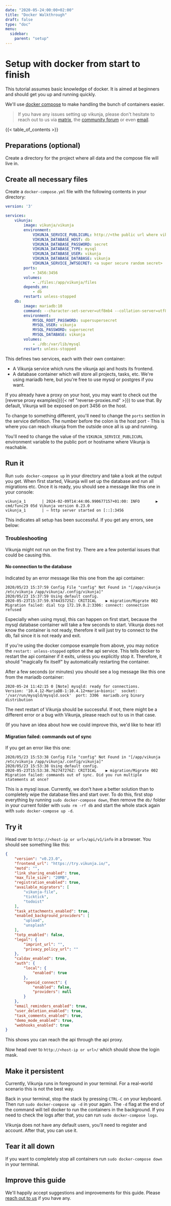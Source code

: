 ```yaml
---
date: "2020-05-24:00:00+02:00"
title: "Docker Walkthrough"
draft: false
type: "doc"
menu:
  sidebar:
    parent: "setup"
---
```


# Setup with docker from start to finish

This tutorial assumes basic knowledge of docker.
It is aimed at beginners and should get you up and running quickly.

We'll use [docker compose](https://docs.docker.com/compose/) to make handling the bunch of containers easier.

> If you have any issues setting up vikunja, please don't hesitate to reach out to us via [matrix](https://riot.im/app/#/room/!dCRiCiLaCCFVNlDnYs:matrix.org?via=matrix.org), the [community forum](https://community.vikunja.io/) or even [email](mailto:hello@vikunja.io).

{{< table_of_contents >}}

## Preparations (optional)

Create a directory for the project where all data and the compose file will live in.

## Create all necessary files

Create a `docker-compose.yml` file with the following contents in your directory:


```yaml
version: '3'

services:
    vikunja:
        image: vikunja/vikunja
        environment:
            VIKUNJA_SERVICE_PUBLICURL: http://<the public url where vikunja is reachable>
            VIKUNJA_DATABASE_HOST: db
            VIKUNJA_DATABASE_PASSWORD: secret
            VIKUNJA_DATABASE_TYPE: mysql
            VIKUNJA_DATABASE_USER: vikunja
            VIKUNJA_DATABASE_DATABASE: vikunja
            VIKUNJA_SERVICE_JWTSECRET: <a super secure random secret>
        ports:
            - 3456:3456
        volumes:
            - ./files:/app/vikunja/files
        depends_on:
            - db
        restart: unless-stopped
    db:
        image: mariadb:10
        command: --character-set-server=utf8mb4 --collation-server=utf8mb4_unicode_ci
        environment:
            MYSQL_ROOT_PASSWORD: supersupersecret
            MYSQL_USER: vikunja
            MYSQL_PASSWORD: supersecret
            MYSQL_DATABASE: vikunja
        volumes:
            - ./db:/var/lib/mysql
        restart: unless-stopped
```

This defines two services, each with their own container:

* A Vikunja service which runs the vikunja api and hosts its frontend.
* A database container which will store all projects, tasks, etc. We're using mariadb here, but you're free to use mysql or postgres if you want.

If you already have a proxy on your host, you may want to check out the [reverse proxy examples]({{< ref "reverse-proxies.md" >}}) to use that.
By default, Vikunja will be exposed on port 3456 on the host.

To change to something different, you'll need to change the `ports` section in the service definition.
The number before the colon is the host port - This is where you can reach vikunja from the outside once all is up and running.

You'll need to change the value of the `VIKUNJA_SERVICE_PUBLICURL` environment variable to the public port or hostname where Vikunja is reachable.

## Run it

Run `sudo docker-compose up` in your directory and take a look at the output you get.
When first started, Vikunja will set up the database and run all migrations etc.
Once it is ready, you should see a message like this one in your console:

```
vikunja_1       | 2024-02-09T14:44:06.990677157+01:00: INFO       ▶ cmd/func29 05d Vikunja version 0.23.0
vikunja_1       | ⇨ http server started on [::]:3456
```

This indicates all setup has been successful.
If you get any errors, see below:

### Troubleshooting

Vikunja might not run on the first try.
There are a few potential issues that could be causing this.

#### No connection to the database

Indicated by an error message like this one from the api container:

```
2020/05/23 15:37:59 Config File "config" Not Found in "[/app/vikunja /etc/vikunja /app/vikunja/.config/vikunja]"
2020/05/23 15:37:59 Using default config.
2020-05-23T15:37:59.974435725Z: CRITICAL	▶ migration/Migrate 002 Migration failed: dial tcp 172.19.0.2:3306: connect: connection refused
```

Especially when using mysql, this can happen on first start, because the mysql database container will take a few seconds to start.
Vikunja does not know the container is not ready, therefore it will just try to connect to the db, fail since it is not ready and exit.

If you're using the docker compose example from above, you may notice the `restart: unless-stopped` option at the api service.
This tells docker to restart the api container if it exits, unless you explicitly stop it.
Therefore, it should "magically fix itself" by automatically restarting the container.

After a few seconds (or minutes) you should see a log message like this one from the mariadb container:

```
2020-05-24 11:42:15 0 [Note] mysqld: ready for connections.
Version: '10.4.12-MariaDB-1:10.4.12+maria~bionic'  socket: '/var/run/mysqld/mysqld.sock'  port: 3306  mariadb.org binary distribution
```

The next restart of Vikunja should be successful.
If not, there might be a different error or a bug with Vikunja, please reach out to us in that case.

(If you have an idea about how we could improve this, we'd like to hear it!)

#### Migration failed: commands out of sync

If you get an error like this one:

```
2020/05/23 15:53:38 Config File "config" Not Found in "[/app/vikunja /etc/vikunja /app/vikunja/.config/vikunja]"
2020/05/23 15:53:38 Using default config.
2020-05-23T15:53:38.762747276Z: CRITICAL	▶ migration/Migrate 002 Migration failed: commands out of sync. Did you run multiple statements at once?
```

This is a mysql issue.
Currently, we don't have a better solution than to completely wipe the database files and start over.
To do this, first stop everything by running `sudo docker-compose down`, then remove the `db/` folder in your current folder with `sudo rm -rf db` and start the whole stack again with `sudo docker-compose up -d`.

## Try it

Head over to `http://<host-ip or url>/api/v1/info` in a browser.
You should see something like this:

```json
{
	"version": "v0.23.0",
	"frontend_url": "https://try.vikunja.io/",
	"motd": "",
	"link_sharing_enabled": true,
	"max_file_size": "20MB",
	"registration_enabled": true,
	"available_migrators": [
		"vikunja-file",
		"ticktick",
		"todoist"
	],
	"task_attachments_enabled": true,
	"enabled_background_providers": [
		"upload",
		"unsplash"
	],
	"totp_enabled": false,
	"legal": {
		"imprint_url": "",
		"privacy_policy_url": ""
	},
	"caldav_enabled": true,
	"auth": {
		"local": {
			"enabled": true
		},
		"openid_connect": {
			"enabled": false,
			"providers": null
		}
	},
	"email_reminders_enabled": true,
	"user_deletion_enabled": true,
	"task_comments_enabled": true,
	"demo_mode_enabled": true,
	"webhooks_enabled": true
}
```

This shows you can reach the api through the api proxy.

Now head over to `http://<host-ip or url>/` which should show the login mask.

## Make it persistent

Currently, Vikunja runs in foreground in your terminal.
For a real-world scenario this is not the best way.

Back in your terminal, stop the stack by pressing `CTRL-C` on your keyboard.
Then run `sudo docker-compose up -d` in your again.
The `-d` flag at the end of the command will tell docker to run the containers in the background.
If you need to check the logs after that, you can run `sudo docker-compose logs`.

Vikunja does not have any default users, you'll need to register and account.
After that, you can use it.

## Tear it all down

If you want to completely stop all containers run `sudo docker-compose down` in your terminal.

## Improve this guide

We'll happily accept suggestions and improvements for this guide.
Please [reach out to us](https://vikunja.io/contact/) if you have any.
